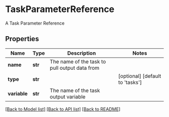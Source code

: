# TaskParameterReference

A Task Parameter Reference
## Properties
Name | Type | Description | Notes
------------ | ------------- | ------------- | -------------
**name** | **str** | The name of the task to pull output data from | 
**type** | **str** |  | [optional] [default to 'tasks']
**variable** | **str** | The name of the task output variable | 

[[Back to Model list]](../README.md#documentation-for-models) [[Back to API list]](../README.md#documentation-for-api-endpoints) [[Back to README]](../README.md)


